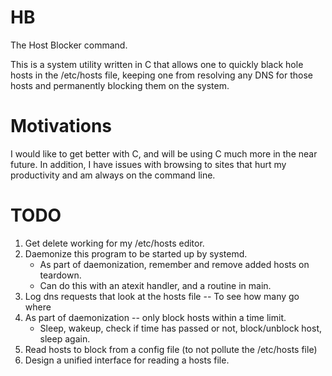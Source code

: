 # HB

The Host Blocker command.

This is a system utility written in C that allows one to quickly black hole hosts in the /etc/hosts file, keeping one from resolving any DNS for those hosts and permanently blocking them on the system.

# Motivations

I would like to get better with C, and will be using C much more in the near future. In addition, I have issues with browsing to sites that hurt my productivity and am always on the command line.

# TODO

1. Get  delete working for my /etc/hosts editor.
2. Daemonize this program to be started up by systemd.
    - As part of daemonization, remember and remove added hosts on teardown.
    - Can do this with an atexit handler, and a routine in main.
3. Log dns requests that look at the hosts file -- To see how many go where
4. As part of daemonization -- only block hosts within a time limit.
    - Sleep, wakeup, check if time has passed or not, block/unblock host,
      sleep again.
5. Read hosts to block from a config file (to not pollute the /etc/hosts file)
6. Design a unified interface for reading a hosts file. 
